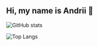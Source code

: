 ## Hi, my name is Andrii 👋

![GitHub stats](https://github-readme-stats.vercel.app/api?username=lutdev&show_icons=true&theme=transparent)

![Top Langs](https://github-readme-stats.vercel.app/api/top-langs/?username=lutdev&layout=compact)